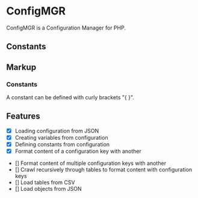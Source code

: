 # ConfigMGR
ConfigMGR is a Configuration Manager for PHP.

## Constants

## Markup

### Constants
A constant can be defined with curly brackets "{ }".

## Features
- [x] Loading configuration from JSON
- [x] Creating variables from configuration
- [x] Defining constants from configuration
- [x] Format content of a configuration key with another
- [] Format content of multiple configuration keys with another
- [] Crawl recursively through tables to format content with configuration keys
- [] Load tables from CSV
- [] Load objects from JSON

